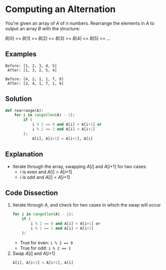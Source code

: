 # Computing an Alternation
You're given an array of _A_ of _n_ numbers. Rearrange the elements in _A_ to output an array _B_ with the structure:

_B_[0] <= _B_[1] >= _B_[2] <= _B_[3] >= _B_[4] <= _B_[5] >= ...

## Examples
```
Before: [1, 2, 3, 4, 5]
 After: [1, 3, 2, 5, 4]

Before: [4, 2, 1, 1, 7, 9]
 After: [2, 4, 1, 7, 1, 9]
```

## Solution
```python
def rearrange(A):
    for i in range(len(A) - 1):
        if (
            i % 2 == 0 and A[i] > A[i+1] or
            i % 2 == 1 and A[i] < A[i+1]
        ):
            A[i], A[i+1] = A[i+1], A[i]
```

## Explanation
* Iterate through the array, swapping _A_[_i_] and _A_[_i_+1]
for two cases:
    * _i_ is even and _A_[_i_] > _A_[_i_+1]
    * _i_ is odd and _A_[_i_] < _A_[_i_+1]

## Code Dissection
1. Iterate through _A_, and check for two cases in which the swap will occur
    ```python
    for i in range(len(A) - 1):
        if (
            i % 2 == 0 and A[i] > A[i+1] or
            i % 2 == 1 and A[i] < A[i+1]
        ):
    ```
    * True for even: `i % 2 == 0`
    * True for odd: `i % 2 == 1`
2. Swap _A_[_i_] and _A_[_i_+1]
    ```python
    A[i], A[i+1] = A[i+1], A[i]
    ```